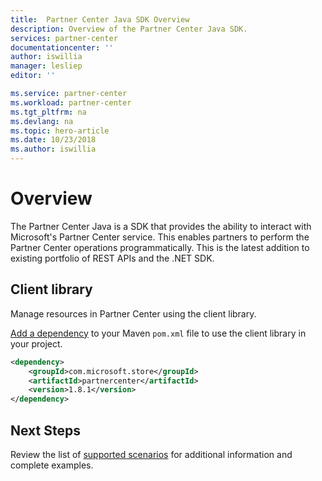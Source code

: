 ```yaml
---
title:  Partner Center Java SDK Overview
description: Overview of the Partner Center Java SDK.
services: partner-center
documentationcenter: ''
author: iswillia
manager: lesliep
editor: ''

ms.service: partner-center
ms.workload: partner-center
ms.tgt_pltfrm: na
ms.devlang: na
ms.topic: hero-article
ms.date: 10/23/2018
ms.author: iswillia
---
```


# Overview

The Partner Center Java is a SDK that provides the ability to interact with Microsoft's Partner Center service. This enables partners to perform the Partner Center operations programmatically. This is the latest addition to existing portfolio of REST APIs and the .NET SDK.

## Client library

Manage resources in Partner Center using the client library.

[Add a dependency](https://maven.apache.org/guides/getting-started/index.html#How_do_I_use_external_dependencies) to your Maven `pom.xml` file to use the client library in your project.

```xml
<dependency>
    <groupId>com.microsoft.store</groupId>
    <artifactId>partnercenter</artifactId>
    <version>1.8.1</version>
</dependency>
```

## Next Steps

Review the list of [supported scenarios](https://docs.microsoft.com/partner-center/develop/scenarios) for additional information and complete examples.